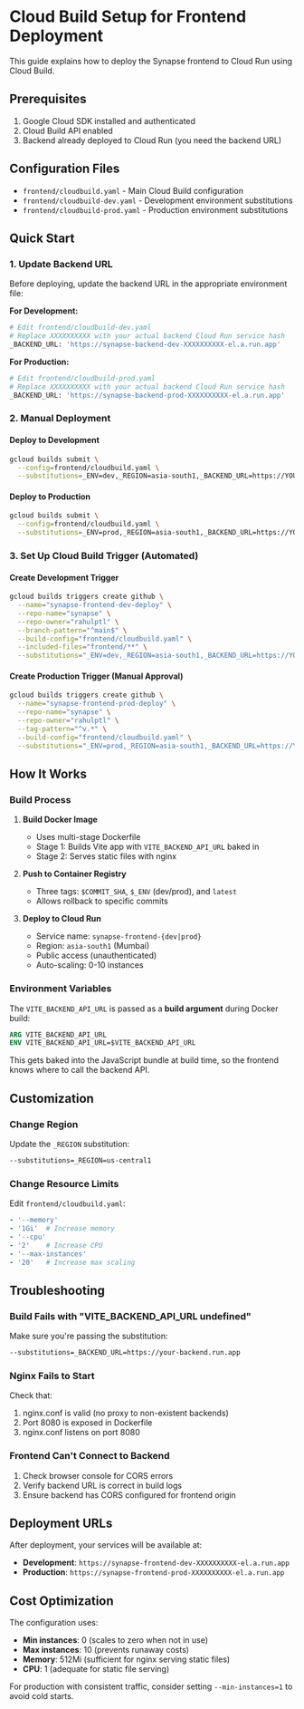 # Cloud Build Setup for Frontend Deployment

This guide explains how to deploy the Synapse frontend to Cloud Run using Cloud Build.

## Prerequisites

1. Google Cloud SDK installed and authenticated
2. Cloud Build API enabled
3. Backend already deployed to Cloud Run (you need the backend URL)

## Configuration Files

- `frontend/cloudbuild.yaml` - Main Cloud Build configuration
- `frontend/cloudbuild-dev.yaml` - Development environment substitutions
- `frontend/cloudbuild-prod.yaml` - Production environment substitutions

## Quick Start

### 1. Update Backend URL

Before deploying, update the backend URL in the appropriate environment file:

**For Development:**
```bash
# Edit frontend/cloudbuild-dev.yaml
# Replace XXXXXXXXXX with your actual backend Cloud Run service hash
_BACKEND_URL: 'https://synapse-backend-dev-XXXXXXXXXX-el.a.run.app'
```

**For Production:**
```bash
# Edit frontend/cloudbuild-prod.yaml
# Replace XXXXXXXXXX with your actual backend Cloud Run service hash
_BACKEND_URL: 'https://synapse-backend-prod-XXXXXXXXXX-el.a.run.app'
```

### 2. Manual Deployment

#### Deploy to Development
```bash
gcloud builds submit \
  --config=frontend/cloudbuild.yaml \
  --substitutions=_ENV=dev,_REGION=asia-south1,_BACKEND_URL=https://YOUR-BACKEND-URL.run.app
```

#### Deploy to Production
```bash
gcloud builds submit \
  --config=frontend/cloudbuild.yaml \
  --substitutions=_ENV=prod,_REGION=asia-south1,_BACKEND_URL=https://YOUR-BACKEND-URL.run.app
```

### 3. Set Up Cloud Build Trigger (Automated)

#### Create Development Trigger
```bash
gcloud builds triggers create github \
  --name="synapse-frontend-dev-deploy" \
  --repo-name="synapse" \
  --repo-owner="rahulptl" \
  --branch-pattern="^main$" \
  --build-config="frontend/cloudbuild.yaml" \
  --included-files="frontend/**" \
  --substitutions="_ENV=dev,_REGION=asia-south1,_BACKEND_URL=https://YOUR-BACKEND-DEV-URL.run.app"
```

#### Create Production Trigger (Manual Approval)
```bash
gcloud builds triggers create github \
  --name="synapse-frontend-prod-deploy" \
  --repo-name="synapse" \
  --repo-owner="rahulptl" \
  --tag-pattern="^v.*" \
  --build-config="frontend/cloudbuild.yaml" \
  --substitutions="_ENV=prod,_REGION=asia-south1,_BACKEND_URL=https://YOUR-BACKEND-PROD-URL.run.app"
```

## How It Works

### Build Process

1. **Build Docker Image**
   - Uses multi-stage Dockerfile
   - Stage 1: Builds Vite app with `VITE_BACKEND_API_URL` baked in
   - Stage 2: Serves static files with nginx

2. **Push to Container Registry**
   - Three tags: `$COMMIT_SHA`, `$_ENV` (dev/prod), and `latest`
   - Allows rollback to specific commits

3. **Deploy to Cloud Run**
   - Service name: `synapse-frontend-{dev|prod}`
   - Region: `asia-south1` (Mumbai)
   - Public access (unauthenticated)
   - Auto-scaling: 0-10 instances

### Environment Variables

The `VITE_BACKEND_API_URL` is passed as a **build argument** during Docker build:

```dockerfile
ARG VITE_BACKEND_API_URL
ENV VITE_BACKEND_API_URL=$VITE_BACKEND_API_URL
```

This gets baked into the JavaScript bundle at build time, so the frontend knows where to call the backend API.

## Customization

### Change Region
Update the `_REGION` substitution:
```bash
--substitutions=_REGION=us-central1
```

### Change Resource Limits
Edit `frontend/cloudbuild.yaml`:
```yaml
- '--memory'
- '1Gi'  # Increase memory
- '--cpu'
- '2'    # Increase CPU
- '--max-instances'
- '20'   # Increase max scaling
```

## Troubleshooting

### Build Fails with "VITE_BACKEND_API_URL undefined"
Make sure you're passing the substitution:
```bash
--substitutions=_BACKEND_URL=https://your-backend.run.app
```

### Nginx Fails to Start
Check that:
1. nginx.conf is valid (no proxy to non-existent backends)
2. Port 8080 is exposed in Dockerfile
3. nginx.conf listens on port 8080

### Frontend Can't Connect to Backend
1. Check browser console for CORS errors
2. Verify backend URL is correct in build logs
3. Ensure backend has CORS configured for frontend origin

## Deployment URLs

After deployment, your services will be available at:

- **Development**: `https://synapse-frontend-dev-XXXXXXXXXX-el.a.run.app`
- **Production**: `https://synapse-frontend-prod-XXXXXXXXXX-el.a.run.app`

## Cost Optimization

The configuration uses:
- **Min instances**: 0 (scales to zero when not in use)
- **Max instances**: 10 (prevents runaway costs)
- **Memory**: 512Mi (sufficient for nginx serving static files)
- **CPU**: 1 (adequate for static file serving)

For production with consistent traffic, consider setting `--min-instances=1` to avoid cold starts.

